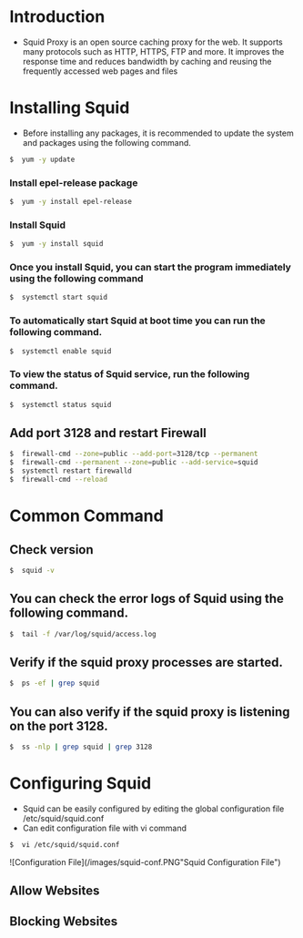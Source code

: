 # Introduction
* Squid Proxy is an open source caching proxy for the web. It supports many protocols such as HTTP, HTTPS, FTP and more. It improves the response time and reduces bandwidth by caching and reusing the frequently accessed web pages and files

# Installing Squid

* Before installing any packages, it is recommended to update the system and packages using the following command.
```sh
$  yum -y update
```
### Install epel-release package
```sh
$  yum -y install epel-release
```
### Install Squid
```sh
$  yum -y install squid
```
### Once you install Squid, you can start the program immediately using the following command
```sh
$  systemctl start squid
```

### To automatically start Squid at boot time you can run the following command.
```sh
$  systemctl enable squid
```
### To view the status of Squid service, run the following command.
```sh
$  systemctl status squid
```
## Add port 3128 and restart Firewall
```sh
$  firewall-cmd --zone=public --add-port=3128/tcp --permanent
$  firewall-cmd --permanent --zone=public --add-service=squid
$  systemctl restart firewalld
$  firewall-cmd --reload
```
# Common Command
## Check version 
```sh
$  squid -v
```
## You can check the error logs of Squid using the following command.
```sh
$  tail -f /var/log/squid/access.log
```
## Verify if the squid proxy processes are started.
```sh
$  ps -ef | grep squid
```
## You can also verify if the squid proxy is listening on the port 3128.
```sh
$  ss -nlp | grep squid | grep 3128
```
# Configuring Squid
* Squid can be easily configured by editing the global configuration file /etc/squid/squid.conf
* Can edit configuration file with vi command
```sh
$  vi /etc/squid/squid.conf
```
![Configuration File](/images/squid-conf.PNG"Squid Configuration File")

## Allow Websites

## Blocking Websites
  
